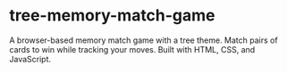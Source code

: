 # tree-memory-match-game
A browser-based memory match game with a tree theme. Match pairs of cards to win while tracking your moves. Built with HTML, CSS, and JavaScript.
